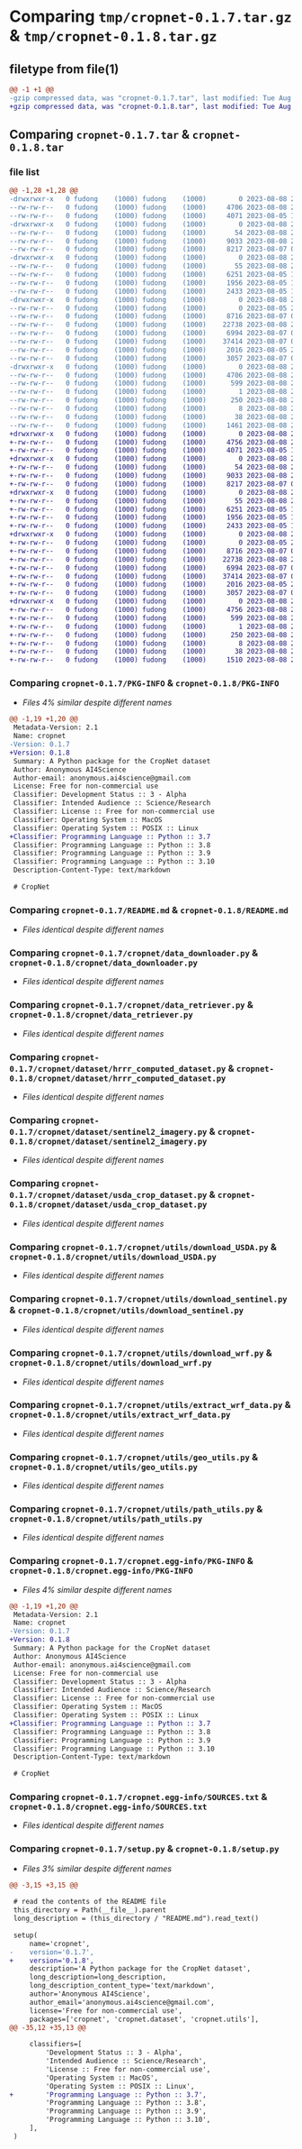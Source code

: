 # Comparing `tmp/cropnet-0.1.7.tar.gz` & `tmp/cropnet-0.1.8.tar.gz`

## filetype from file(1)

```diff
@@ -1 +1 @@
-gzip compressed data, was "cropnet-0.1.7.tar", last modified: Tue Aug  8 22:11:13 2023, max compression
+gzip compressed data, was "cropnet-0.1.8.tar", last modified: Tue Aug  8 22:26:45 2023, max compression
```

## Comparing `cropnet-0.1.7.tar` & `cropnet-0.1.8.tar`

### file list

```diff
@@ -1,28 +1,28 @@
-drwxrwxr-x   0 fudong    (1000) fudong    (1000)        0 2023-08-08 22:11:13.486788 cropnet-0.1.7/
--rw-rw-r--   0 fudong    (1000) fudong    (1000)     4706 2023-08-08 22:11:13.486788 cropnet-0.1.7/PKG-INFO
--rw-rw-r--   0 fudong    (1000) fudong    (1000)     4071 2023-08-05 18:54:16.000000 cropnet-0.1.7/README.md
-drwxrwxr-x   0 fudong    (1000) fudong    (1000)        0 2023-08-08 22:11:13.486788 cropnet-0.1.7/cropnet/
--rw-rw-r--   0 fudong    (1000) fudong    (1000)       54 2023-08-08 22:07:02.000000 cropnet-0.1.7/cropnet/__init__.py
--rw-rw-r--   0 fudong    (1000) fudong    (1000)     9033 2023-08-08 21:11:09.000000 cropnet-0.1.7/cropnet/data_downloader.py
--rw-rw-r--   0 fudong    (1000) fudong    (1000)     8217 2023-08-07 07:16:24.000000 cropnet-0.1.7/cropnet/data_retriever.py
-drwxrwxr-x   0 fudong    (1000) fudong    (1000)        0 2023-08-08 22:11:13.486788 cropnet-0.1.7/cropnet/dataset/
--rw-rw-r--   0 fudong    (1000) fudong    (1000)       55 2023-08-08 22:07:02.000000 cropnet-0.1.7/cropnet/dataset/__init__.py
--rw-rw-r--   0 fudong    (1000) fudong    (1000)     6251 2023-08-05 18:54:16.000000 cropnet-0.1.7/cropnet/dataset/hrrr_computed_dataset.py
--rw-rw-r--   0 fudong    (1000) fudong    (1000)     1956 2023-08-05 18:54:16.000000 cropnet-0.1.7/cropnet/dataset/sentinel2_imagery.py
--rw-rw-r--   0 fudong    (1000) fudong    (1000)     2433 2023-08-05 18:54:16.000000 cropnet-0.1.7/cropnet/dataset/usda_crop_dataset.py
-drwxrwxr-x   0 fudong    (1000) fudong    (1000)        0 2023-08-08 22:11:13.486788 cropnet-0.1.7/cropnet/utils/
--rw-rw-r--   0 fudong    (1000) fudong    (1000)        0 2023-08-05 21:36:09.000000 cropnet-0.1.7/cropnet/utils/__init__.py
--rw-rw-r--   0 fudong    (1000) fudong    (1000)     8716 2023-08-07 06:31:22.000000 cropnet-0.1.7/cropnet/utils/download_USDA.py
--rw-rw-r--   0 fudong    (1000) fudong    (1000)    22738 2023-08-08 22:04:24.000000 cropnet-0.1.7/cropnet/utils/download_sentinel.py
--rw-rw-r--   0 fudong    (1000) fudong    (1000)     6994 2023-08-07 04:04:10.000000 cropnet-0.1.7/cropnet/utils/download_wrf.py
--rw-rw-r--   0 fudong    (1000) fudong    (1000)    37414 2023-08-07 04:04:10.000000 cropnet-0.1.7/cropnet/utils/extract_wrf_data.py
--rw-rw-r--   0 fudong    (1000) fudong    (1000)     2016 2023-08-05 21:40:46.000000 cropnet-0.1.7/cropnet/utils/geo_utils.py
--rw-rw-r--   0 fudong    (1000) fudong    (1000)     3057 2023-08-07 05:10:49.000000 cropnet-0.1.7/cropnet/utils/path_utils.py
-drwxrwxr-x   0 fudong    (1000) fudong    (1000)        0 2023-08-08 22:11:13.486788 cropnet-0.1.7/cropnet.egg-info/
--rw-rw-r--   0 fudong    (1000) fudong    (1000)     4706 2023-08-08 22:11:13.000000 cropnet-0.1.7/cropnet.egg-info/PKG-INFO
--rw-rw-r--   0 fudong    (1000) fudong    (1000)      599 2023-08-08 22:11:13.000000 cropnet-0.1.7/cropnet.egg-info/SOURCES.txt
--rw-rw-r--   0 fudong    (1000) fudong    (1000)        1 2023-08-08 22:11:13.000000 cropnet-0.1.7/cropnet.egg-info/dependency_links.txt
--rw-rw-r--   0 fudong    (1000) fudong    (1000)      250 2023-08-08 22:11:13.000000 cropnet-0.1.7/cropnet.egg-info/requires.txt
--rw-rw-r--   0 fudong    (1000) fudong    (1000)        8 2023-08-08 22:11:13.000000 cropnet-0.1.7/cropnet.egg-info/top_level.txt
--rw-rw-r--   0 fudong    (1000) fudong    (1000)       38 2023-08-08 22:11:13.486788 cropnet-0.1.7/setup.cfg
--rw-rw-r--   0 fudong    (1000) fudong    (1000)     1461 2023-08-08 22:10:58.000000 cropnet-0.1.7/setup.py
+drwxrwxr-x   0 fudong    (1000) fudong    (1000)        0 2023-08-08 22:26:45.773485 cropnet-0.1.8/
+-rw-rw-r--   0 fudong    (1000) fudong    (1000)     4756 2023-08-08 22:26:45.773485 cropnet-0.1.8/PKG-INFO
+-rw-rw-r--   0 fudong    (1000) fudong    (1000)     4071 2023-08-05 18:54:16.000000 cropnet-0.1.8/README.md
+drwxrwxr-x   0 fudong    (1000) fudong    (1000)        0 2023-08-08 22:26:45.773485 cropnet-0.1.8/cropnet/
+-rw-rw-r--   0 fudong    (1000) fudong    (1000)       54 2023-08-08 22:07:02.000000 cropnet-0.1.8/cropnet/__init__.py
+-rw-rw-r--   0 fudong    (1000) fudong    (1000)     9033 2023-08-08 21:11:09.000000 cropnet-0.1.8/cropnet/data_downloader.py
+-rw-rw-r--   0 fudong    (1000) fudong    (1000)     8217 2023-08-07 07:16:24.000000 cropnet-0.1.8/cropnet/data_retriever.py
+drwxrwxr-x   0 fudong    (1000) fudong    (1000)        0 2023-08-08 22:26:45.773485 cropnet-0.1.8/cropnet/dataset/
+-rw-rw-r--   0 fudong    (1000) fudong    (1000)       55 2023-08-08 22:07:02.000000 cropnet-0.1.8/cropnet/dataset/__init__.py
+-rw-rw-r--   0 fudong    (1000) fudong    (1000)     6251 2023-08-05 18:54:16.000000 cropnet-0.1.8/cropnet/dataset/hrrr_computed_dataset.py
+-rw-rw-r--   0 fudong    (1000) fudong    (1000)     1956 2023-08-05 18:54:16.000000 cropnet-0.1.8/cropnet/dataset/sentinel2_imagery.py
+-rw-rw-r--   0 fudong    (1000) fudong    (1000)     2433 2023-08-05 18:54:16.000000 cropnet-0.1.8/cropnet/dataset/usda_crop_dataset.py
+drwxrwxr-x   0 fudong    (1000) fudong    (1000)        0 2023-08-08 22:26:45.773485 cropnet-0.1.8/cropnet/utils/
+-rw-rw-r--   0 fudong    (1000) fudong    (1000)        0 2023-08-05 21:36:09.000000 cropnet-0.1.8/cropnet/utils/__init__.py
+-rw-rw-r--   0 fudong    (1000) fudong    (1000)     8716 2023-08-07 06:31:22.000000 cropnet-0.1.8/cropnet/utils/download_USDA.py
+-rw-rw-r--   0 fudong    (1000) fudong    (1000)    22738 2023-08-08 22:04:24.000000 cropnet-0.1.8/cropnet/utils/download_sentinel.py
+-rw-rw-r--   0 fudong    (1000) fudong    (1000)     6994 2023-08-07 04:04:10.000000 cropnet-0.1.8/cropnet/utils/download_wrf.py
+-rw-rw-r--   0 fudong    (1000) fudong    (1000)    37414 2023-08-07 04:04:10.000000 cropnet-0.1.8/cropnet/utils/extract_wrf_data.py
+-rw-rw-r--   0 fudong    (1000) fudong    (1000)     2016 2023-08-05 21:40:46.000000 cropnet-0.1.8/cropnet/utils/geo_utils.py
+-rw-rw-r--   0 fudong    (1000) fudong    (1000)     3057 2023-08-07 05:10:49.000000 cropnet-0.1.8/cropnet/utils/path_utils.py
+drwxrwxr-x   0 fudong    (1000) fudong    (1000)        0 2023-08-08 22:26:45.773485 cropnet-0.1.8/cropnet.egg-info/
+-rw-rw-r--   0 fudong    (1000) fudong    (1000)     4756 2023-08-08 22:26:45.000000 cropnet-0.1.8/cropnet.egg-info/PKG-INFO
+-rw-rw-r--   0 fudong    (1000) fudong    (1000)      599 2023-08-08 22:26:45.000000 cropnet-0.1.8/cropnet.egg-info/SOURCES.txt
+-rw-rw-r--   0 fudong    (1000) fudong    (1000)        1 2023-08-08 22:26:45.000000 cropnet-0.1.8/cropnet.egg-info/dependency_links.txt
+-rw-rw-r--   0 fudong    (1000) fudong    (1000)      250 2023-08-08 22:26:45.000000 cropnet-0.1.8/cropnet.egg-info/requires.txt
+-rw-rw-r--   0 fudong    (1000) fudong    (1000)        8 2023-08-08 22:26:45.000000 cropnet-0.1.8/cropnet.egg-info/top_level.txt
+-rw-rw-r--   0 fudong    (1000) fudong    (1000)       38 2023-08-08 22:26:45.773485 cropnet-0.1.8/setup.cfg
+-rw-rw-r--   0 fudong    (1000) fudong    (1000)     1510 2023-08-08 22:26:42.000000 cropnet-0.1.8/setup.py
```

### Comparing `cropnet-0.1.7/PKG-INFO` & `cropnet-0.1.8/PKG-INFO`

 * *Files 4% similar despite different names*

```diff
@@ -1,19 +1,20 @@
 Metadata-Version: 2.1
 Name: cropnet
-Version: 0.1.7
+Version: 0.1.8
 Summary: A Python package for the CropNet dataset
 Author: Anonymous AI4Science
 Author-email: anonymous.ai4science@gmail.com
 License: Free for non-commercial use
 Classifier: Development Status :: 3 - Alpha
 Classifier: Intended Audience :: Science/Research
 Classifier: License :: Free for non-commercial use
 Classifier: Operating System :: MacOS
 Classifier: Operating System :: POSIX :: Linux
+Classifier: Programming Language :: Python :: 3.7
 Classifier: Programming Language :: Python :: 3.8
 Classifier: Programming Language :: Python :: 3.9
 Classifier: Programming Language :: Python :: 3.10
 Description-Content-Type: text/markdown
 
 # CropNet
```

### Comparing `cropnet-0.1.7/README.md` & `cropnet-0.1.8/README.md`

 * *Files identical despite different names*

### Comparing `cropnet-0.1.7/cropnet/data_downloader.py` & `cropnet-0.1.8/cropnet/data_downloader.py`

 * *Files identical despite different names*

### Comparing `cropnet-0.1.7/cropnet/data_retriever.py` & `cropnet-0.1.8/cropnet/data_retriever.py`

 * *Files identical despite different names*

### Comparing `cropnet-0.1.7/cropnet/dataset/hrrr_computed_dataset.py` & `cropnet-0.1.8/cropnet/dataset/hrrr_computed_dataset.py`

 * *Files identical despite different names*

### Comparing `cropnet-0.1.7/cropnet/dataset/sentinel2_imagery.py` & `cropnet-0.1.8/cropnet/dataset/sentinel2_imagery.py`

 * *Files identical despite different names*

### Comparing `cropnet-0.1.7/cropnet/dataset/usda_crop_dataset.py` & `cropnet-0.1.8/cropnet/dataset/usda_crop_dataset.py`

 * *Files identical despite different names*

### Comparing `cropnet-0.1.7/cropnet/utils/download_USDA.py` & `cropnet-0.1.8/cropnet/utils/download_USDA.py`

 * *Files identical despite different names*

### Comparing `cropnet-0.1.7/cropnet/utils/download_sentinel.py` & `cropnet-0.1.8/cropnet/utils/download_sentinel.py`

 * *Files identical despite different names*

### Comparing `cropnet-0.1.7/cropnet/utils/download_wrf.py` & `cropnet-0.1.8/cropnet/utils/download_wrf.py`

 * *Files identical despite different names*

### Comparing `cropnet-0.1.7/cropnet/utils/extract_wrf_data.py` & `cropnet-0.1.8/cropnet/utils/extract_wrf_data.py`

 * *Files identical despite different names*

### Comparing `cropnet-0.1.7/cropnet/utils/geo_utils.py` & `cropnet-0.1.8/cropnet/utils/geo_utils.py`

 * *Files identical despite different names*

### Comparing `cropnet-0.1.7/cropnet/utils/path_utils.py` & `cropnet-0.1.8/cropnet/utils/path_utils.py`

 * *Files identical despite different names*

### Comparing `cropnet-0.1.7/cropnet.egg-info/PKG-INFO` & `cropnet-0.1.8/cropnet.egg-info/PKG-INFO`

 * *Files 4% similar despite different names*

```diff
@@ -1,19 +1,20 @@
 Metadata-Version: 2.1
 Name: cropnet
-Version: 0.1.7
+Version: 0.1.8
 Summary: A Python package for the CropNet dataset
 Author: Anonymous AI4Science
 Author-email: anonymous.ai4science@gmail.com
 License: Free for non-commercial use
 Classifier: Development Status :: 3 - Alpha
 Classifier: Intended Audience :: Science/Research
 Classifier: License :: Free for non-commercial use
 Classifier: Operating System :: MacOS
 Classifier: Operating System :: POSIX :: Linux
+Classifier: Programming Language :: Python :: 3.7
 Classifier: Programming Language :: Python :: 3.8
 Classifier: Programming Language :: Python :: 3.9
 Classifier: Programming Language :: Python :: 3.10
 Description-Content-Type: text/markdown
 
 # CropNet
```

### Comparing `cropnet-0.1.7/cropnet.egg-info/SOURCES.txt` & `cropnet-0.1.8/cropnet.egg-info/SOURCES.txt`

 * *Files identical despite different names*

### Comparing `cropnet-0.1.7/setup.py` & `cropnet-0.1.8/setup.py`

 * *Files 3% similar despite different names*

```diff
@@ -3,15 +3,15 @@
 
 # read the contents of the README file
 this_directory = Path(__file__).parent
 long_description = (this_directory / "README.md").read_text()
 
 setup(
     name='cropnet',
-    version='0.1.7',
+    version='0.1.8',
     description='A Python package for the CropNet dataset',
     long_description=long_description,
     long_description_content_type='text/markdown',
     author='Anonymous AI4Science',
     author_email='anonymous.ai4science@gmail.com',
     license='Free for non-commercial use',
     packages=['cropnet', 'cropnet.dataset', 'cropnet.utils'],
@@ -35,12 +35,13 @@
 
     classifiers=[
         'Development Status :: 3 - Alpha',
         'Intended Audience :: Science/Research',
         'License :: Free for non-commercial use',
         'Operating System :: MacOS',
         'Operating System :: POSIX :: Linux',
+        'Programming Language :: Python :: 3.7',
         'Programming Language :: Python :: 3.8',
         'Programming Language :: Python :: 3.9',
         'Programming Language :: Python :: 3.10',
     ],
 )
```

